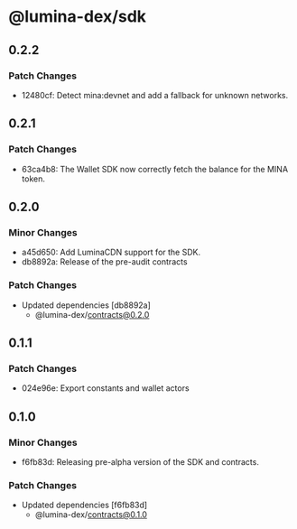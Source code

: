 # @lumina-dex/sdk

## 0.2.2

### Patch Changes

- 12480cf: Detect mina:devnet and add a fallback for unknown networks.

## 0.2.1

### Patch Changes

- 63ca4b8: The Wallet SDK now correctly fetch the balance for the MINA token.

## 0.2.0

### Minor Changes

- a45d650: Add LuminaCDN support for the SDK.
- db8892a: Release of the pre-audit contracts

### Patch Changes

- Updated dependencies [db8892a]
  - @lumina-dex/contracts@0.2.0

## 0.1.1

### Patch Changes

- 024e96e: Export constants and wallet actors

## 0.1.0

### Minor Changes

- f6fb83d: Releasing pre-alpha version of the SDK and contracts.

### Patch Changes

- Updated dependencies [f6fb83d]
  - @lumina-dex/contracts@0.1.0
